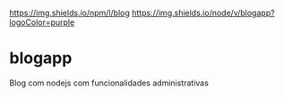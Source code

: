 https://img.shields.io/npm/l/blog https://img.shields.io/node/v/blogapp?logoColor=purple

# blogapp
Blog com nodejs com funcionalidades administrativas
